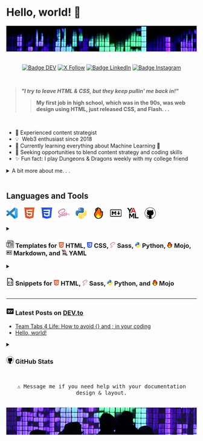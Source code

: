 # Hello, world! 👋

<img src="images/header.jpg" alt="Girl in a jacket">
<div align = center>
<br>

[![Badge DEV]][DEV]
[![X Follow]][Twitter]
[![Badge LinkedIn]][LinkedIn]
[![Badge Instagram]][Instagram]

[Badge DEV]: https://img.shields.io/badge/DEV.to-ilya0x-FFFFFF?color=FFFFFF&logo=dev&logoColor=FFFFFF&labelColor=000000
[DEV]: https://dev.to/ilya0x
[X Follow]: https://img.shields.io/twitter/follow/ilya0x
[Twitter]: https://twitter.com/ilya0x
[Badge LinkedIn]: https://img.shields.io/badge/LinkedIn-Ilya_Podobedov-FFFFFF?color=FFFFFF&logo=LinkedIn&logoColor=FFFFFF&labelColor=0077B5
[LinkedIn]: https://www.linkedin.com/in/ilya0x
[Badge Instagram]: https://img.shields.io/badge/Instagram-ilya0x-FFFFFF?color=FFFFFF&logo=Instagram&logoColor=FFFFFF&labelColor=962fbf
[Instagram]: https://www.instagram.com/ilya0x/
</div>
<br>

> <b><i>"I try to leave HTML & CSS, but they keep pullin' me back in!"</i>
>> My first job in high school, which was in the 90s, was web design using HTML,
>> just released CSS, and Flash. . .</b>

<br>

- 💭&nbsp;Experienced content strategist
- 💡&nbsp;&nbsp;Web3 enthusiast since 2018
- 🌱&nbsp;Currently learning everything about Machine Learning 🤯
- 🤝&nbsp;Seeking opportunities to blend content strategy and coding skills
- ✨&nbsp;Fun fact: I play Dungeons & Dragons weekly with my college friend

<details>
  
<summary>A bit more about me. . .</summary>
<br>

I'm a seasoned content strategist with a background in event production and
media coordination, a Bachelor degree in Design from [UC
Davis](https://www.ucdavis.edu/ "University of California at Davis") and a dozen
[NYU](https://www.nyu.edu/ "New York University") courses under my belt. I'm all
about learning and exploring new big ideas and diving into data, trends, and
what makes people tick.  I create content strategies that cover everything from
text, pictures, audio, video, to the vibe of a physical or virtual space.

I've been in Web3 space since 2018. I have worked with over a dozen NFT and
cryptocurrency projects in various capacities, including Creative Advisor for a
NFT trading platform and Director of Communications for a blueship NFT project.
I am very optimistic and excited about Web3 space and expect great financial
infrastructure and tools to come out of it.

Lately, I've been geeking out on [Python](https://www.python.org/ "Python
programming language") and machine learning. The [MIT Introduction to Deep
Learning](https://www.youtube.com/playlist?list=PLtBw6njQRU-rwp5__7C0oIVt26ZgjG9NI)
course lectures and the [PyTorch for Deep Learning & Machine Learning – Full
Course](https://youtu.be/V_xro1bcAuA?si=i7bEsZQGZZC7rO3B) on YouTube have been
most invaluable for both, learning the theory and terminology behind Machine
Learning and Deep Learning, as well as learning the fundamentals of PyTorch
(it's a 25-hour course!). I'm also excited about learning
[Mojo🔥](https://docs.modular.com/mojo/ "Mojo programming language") from ground
up as I've been following its development since it was made accessible in May
2023.

I'm hoping to find a gig that lets me blend my event and content skills with my
new coding chops. <br>

</details>
<br>

## Languages and Tools

![VS Code](images/vscode-30.png "Visual Studio Code") &nbsp;&nbsp;
![HTML5](images/html5-30.png "HTML") &nbsp;&nbsp; ![CSS3](images/css3-30.png
"CSS") &nbsp;&nbsp; ![Sass](images/sass5-30.png "Sass") &nbsp;&nbsp;
![Python](images/python-30.png "Python") &nbsp;&nbsp; ![Mojo](images/mojo-30.png
"Mojo") &nbsp;&nbsp; ![Markdown](images/markdown-30.png "Markdown") &nbsp;&nbsp;
![YAML](images/yaml-30.png "YAML") &nbsp;&nbsp; ![GitHub](images/github-30.png
"GitHub")

<details>
  
<summary><h3><img src="images/template-20.png" alt="HTML"> Templates for
<img src="images/html5-15.png" alt="HTML"> HTML,
<img src="images/css3-15.png" alt="CSS"> CSS,
<img src="images/sass5-s-15.png" alt="Sass"> Sass,
<img src="images/python-15.png" alt="Python"> Python,
<img src="images/mojo-15.png" alt="Mojo"> Mojo,
<img src="images/markdown-15.png" alt="Markdown"> Markdown, and
<img src="images/yaml-15.png" alt="YAML"> YAML</h3></summary>

<img src="images/work-in-progress-icon-70.png" alt="Work in Progress">
<br>
<table border="1">
        <tr>
            <th>Language</th>
            <th>Template Style</th>
            <th>Description</th>
        </tr>
        <tr>
            <td rowspan="3"><a href="https://github.com/ilya0x/html-templates">
            <img src="images/html5-15.png" alt="HTML"> HTML</a></td>
            <td><a href=""></a> Generic</td>
            <td>Description of the Generic template</td>
        </tr>
        <tr>
            <td><a href=""></a>Flask</td>
            <td>Description of the Flask template</td>
        </tr>
        <tr>
            <td><a href=""></a>Django</td>
            <td>Description of the Django template</td>
        </tr>
        <tr>
            <td rowspan="2"><a href=""></a><img src="images/css3-15.png" alt="CSS"> CSS</td>
            <td><a href=""></a>Generic</td>
            <td>Description of the Generic template</td>
        </tr>
        <tr>
            <td><a href=""></a>Detailed with Notes</td>
            <td>Description of the Detailed with Notes template</td>
        </tr>
        <tr>
            <td rowspan="2"><a href=""></a><img src="images/sass5-s-15.png" alt="Sass"> Sass</td>
            <td><a href=""></a>Using <abbr title="Live Sass Compiler">LSC</abbr>
            <abbr title="Visual Studio Code">VSC</abbr> extension</td>
            <td>Description of Using
            <a href="https://marketplace.visualstudio.com/items?itemName=glenn2223.live-sass">Live
            Sass Compiler</a> <abbr title="Visual Studio Code">VSC</abbr>
            extension template</td>
        </tr>
        <tr>
            <td><a href=""></a>Using Gulp</td>
            <td>Description of Using Gulp template</td>
        </tr>
        <tr>
            <td rowspan="7"><a href=""></a><img src="images/python-15.png" alt="Python"> Python</td>
            <td><a href=""></a>Generic</td>
            <td>Description of the Generic template</td>
        </tr>
        <tr>
            <td><a href=""></a>Flask</td>
            <td>Description of the Flask template</td>
        </tr>
        <tr>
            <td><a href=""></a>Django</td>
            <td>Description of the Django template</td>
        </tr>
        <tr>
            <td><a href=""></a>PyGame</td>
            <td>Description of the PyGame template</td>
        </tr>
        <tr>
            <td><a href=""></a>PySide6</td>
            <td>Description of the PySide6 template</td>
        </tr>
        <tr>
            <td><a href=""></a>PyTorch: Generic</td>
            <td>Description of the PyTorch: Generic template</td>
        </tr>
        <tr>
            <td><a href=""></a>PyTorch: TorchAudio</td>
            <td>Description of the PyTorch: TorchAudio template</td>
        </tr>
        <tr>
            <td><a href=""></a><img src="images/mojo-15.png" alt="Mojo"> Mojo</td>
            <td><a href=""></a>Generic</td>
            <td>Description of the Generic template</td>
        </tr>
        <tr>
            <td rowspan="3"><a href=""></a><img src="images/markdown-15.png"
            alt="Markdown"> Markdown</td>
            <td><a href=""></a>Generic</td>
            <td>Description of the Generic template</td>
        </tr>
        <tr>
            <td><a href=""></a>GitHub README</td>
            <td>Description of the GitHub README template</td>
        </tr>
        <tr>
            <td><a href=""></a>GitHub Profile README</td>
            <td>Description of the GitHub Profile README template</td>
        </tr>
        <tr>
            <td rowspan="2"><a href="https://github.com/ilya0x/yaml-templates">
            <img src="images/yaml-15.png" alt="YAML"> YAML</a></td>
            <td><a href="https://github.com/ilya0x/yaml-templates/tree/main/generic">Generic</a></td>
            <td>Description of the Generic template</td>
        </tr>
        <tr>
            <td><a href="https://github.com/ilya0x/yaml-templates/tree/main/github-stats">
            GitHub Stats</a></td>
            <td>Description of the GitHub Stats template</td>
        </tr>
    </table>

</details>

<details>
  
<summary><h3><img src="images/json-20.png" alt="HTML"> Snippets for
<img src="images/html5-15.png" alt="HTML"> HTML,
<img src="images/sass5-s-15.png" alt="Sass"> Sass,
<img src="images/python-15.png" alt="Python"> Python, and
<img src="images/mojo-15.png" alt="Mojo"> Mojo</h3></summary>

<img src="images/work-in-progress-icon-70.png" alt="Work in Progress">
<br>

- <img src="images/html5-15.png" alt="HTML"> HTML
- <img src="images/sass5-s-15.png" alt="Sass"> Sass
- <img src="images/python-15.png" alt="Python"> Python
- <img src="images/mojo-15.png" alt="Mojo"> Mojo

</details>

---

### <img src="images/dev-20.png" alt="DEV.to logo"> Latest Posts on [DEV.to](https://dev.to/)
<!-- BLOG-POST-LIST:START -->
- [Team Tabs 4 Life: How to avoid {} and ; in your coding](https://dev.to/ilya0x/team-tabs-4-life-how-to-avoid-and-in-your-coding-4mb)
- [Hello, world!](https://dev.to/ilya0x/hello-world-jl7)
<!-- BLOG-POST-LIST:END -->

<details>
  
<summary><h3><img src="images/github-20.png" alt="HTML"> GitHub Stats</h3></summary>

[![Anurag's GitHub stats](https://github-readme-stats.vercel.app/api?username=ilya0x)](https://github.com/anuraghazra/github-readme-stats)

</details>

<div align = center>

<kbd><br>
⚠ Message me if you need help with your documentation design & layout.
<br><br></kbd>

<img src="images/footer.jpg" alt="Girl in a jacket">
</div>

 <!-- Reference Links: -->
<!-- Consolidate all links below:
[twitter]
[linkedin]
[instagram]
[ucd]:
[nyu]:
[python]:
[mit-dl-coudse]:
[pytorch-coudse]:
[mojo]:
-->